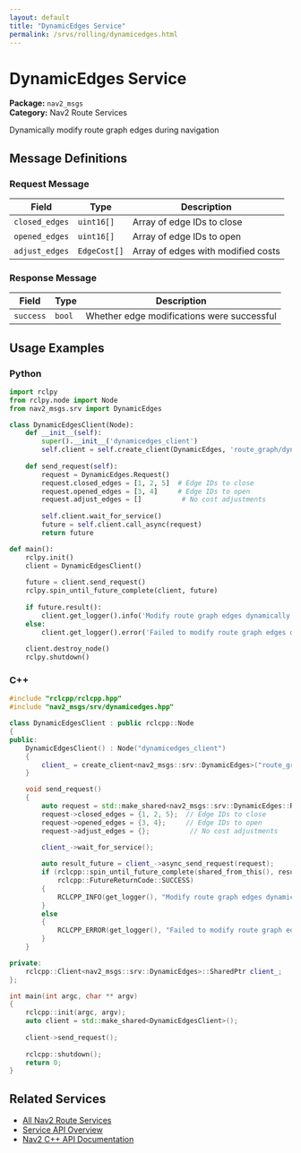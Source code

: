 ```yaml
---
layout: default
title: "DynamicEdges Service"
permalink: /srvs/rolling/dynamicedges.html
---
```


# DynamicEdges Service

**Package:** `nav2_msgs`  
**Category:** Nav2 Route Services

Dynamically modify route graph edges during navigation

## Message Definitions

### Request Message

| Field | Type | Description |
|-------|------|-------------|
| `closed_edges` | `uint16[]` | Array of edge IDs to close |
| `opened_edges` | `uint16[]` | Array of edge IDs to open |
| `adjust_edges` | `EdgeCost[]` | Array of edges with modified costs |


### Response Message

| Field | Type | Description |
|-------|------|-------------|
| `success` | `bool` | Whether edge modifications were successful |


## Usage Examples

### Python

```python
import rclpy
from rclpy.node import Node
from nav2_msgs.srv import DynamicEdges

class DynamicEdgesClient(Node):
    def __init__(self):
        super().__init__('dynamicedges_client')
        self.client = self.create_client(DynamicEdges, 'route_graph/dynamic_edges')
        
    def send_request(self):
        request = DynamicEdges.Request()
        request.closed_edges = [1, 2, 5]  # Edge IDs to close
        request.opened_edges = [3, 4]     # Edge IDs to open
        request.adjust_edges = []          # No cost adjustments
        
        self.client.wait_for_service()
        future = self.client.call_async(request)
        return future

def main():
    rclpy.init()
    client = DynamicEdgesClient()
    
    future = client.send_request()
    rclpy.spin_until_future_complete(client, future)
    
    if future.result():
        client.get_logger().info('Modify route graph edges dynamically completed')
    else:
        client.get_logger().error('Failed to modify route graph edges dynamically')
        
    client.destroy_node()
    rclpy.shutdown()
```

### C++

```cpp
#include "rclcpp/rclcpp.hpp"
#include "nav2_msgs/srv/dynamicedges.hpp"

class DynamicEdgesClient : public rclcpp::Node
{
public:
    DynamicEdgesClient() : Node("dynamicedges_client")
    {
        client_ = create_client<nav2_msgs::srv::DynamicEdges>("route_graph/dynamic_edges");
    }

    void send_request()
    {
        auto request = std::make_shared<nav2_msgs::srv::DynamicEdges::Request>();
        request->closed_edges = {1, 2, 5};  // Edge IDs to close
        request->opened_edges = {3, 4};     // Edge IDs to open
        request->adjust_edges = {};          // No cost adjustments

        client_->wait_for_service();
        
        auto result_future = client_->async_send_request(request);
        if (rclcpp::spin_until_future_complete(shared_from_this(), result_future) ==
            rclcpp::FutureReturnCode::SUCCESS)
        {
            RCLCPP_INFO(get_logger(), "Modify route graph edges dynamically completed");
        }
        else
        {
            RCLCPP_ERROR(get_logger(), "Failed to modify route graph edges dynamically");
        }
    }

private:
    rclcpp::Client<nav2_msgs::srv::DynamicEdges>::SharedPtr client_;
};

int main(int argc, char ** argv)
{
    rclcpp::init(argc, argv);
    auto client = std::make_shared<DynamicEdgesClient>();
    
    client->send_request();
    
    rclcpp::shutdown();
    return 0;
}
```

## Related Services

- [All Nav2 Route Services](/rolling/srvs/index.html#nav2-route-services)
- [Service API Overview](/rolling/srvs/index.html)
- [Nav2 C++ API Documentation](/rolling/html/index.html)